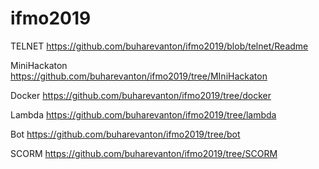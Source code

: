 # ifmo2019

TELNET
https://github.com/buharevanton/ifmo2019/blob/telnet/Readme

MiniHackaton
https://github.com/buharevanton/ifmo2019/tree/MIniHackaton

Docker
https://github.com/buharevanton/ifmo2019/tree/docker

Lambda
https://github.com/buharevanton/ifmo2019/tree/lambda

Bot
https://github.com/buharevanton/ifmo2019/tree/bot

SCORM
https://github.com/buharevanton/ifmo2019/tree/SCORM
